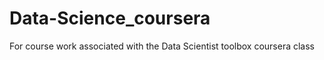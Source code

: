 Data-Science_coursera
=====================

For course work associated with the Data Scientist toolbox coursera class
